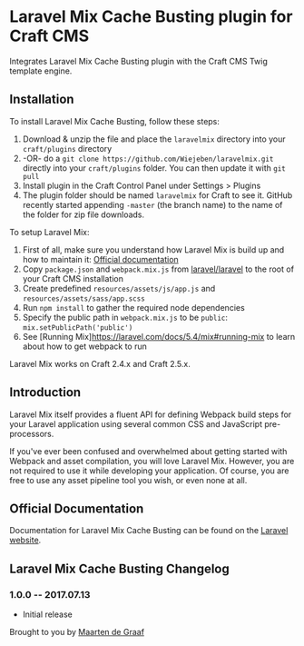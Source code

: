 # Laravel Mix Cache Busting plugin for Craft CMS

Integrates Laravel Mix Cache Busting plugin with the Craft CMS Twig template engine.

## Installation

To install Laravel Mix Cache Busting, follow these steps:

1. Download & unzip the file and place the `laravelmix` directory into your `craft/plugins` directory
2.  -OR- do a `git clone https://github.com/Wiejeben/laravelmix.git` directly into your `craft/plugins` folder.  You can then update it with `git pull`
3. Install plugin in the Craft Control Panel under Settings > Plugins
4. The plugin folder should be named `laravelmix` for Craft to see it.  GitHub recently started appending `-master` (the branch name) to the name of the folder for zip file downloads.

To setup Laravel Mix:
1. First of all, make sure you understand how Laravel Mix is build up and how to maintain it: [Official documentation](https://laravel.com/docs/5.4/mix)
2. Copy `package.json` and `webpack.mix.js` from [laravel/laravel](https://github.com/laravel/laravel) to the root of your Craft CMS installation
3. Create predefined `resources/assets/js/app.js` and `resources/assets/sass/app.scss`
4. Run `npm install` to gather the required node dependencies
5. Specify the public path in `webpack.mix.js` to be `public`: `mix.setPublicPath('public')`
6. See [Running Mix]https://laravel.com/docs/5.4/mix#running-mix to learn about how to get webpack to run

Laravel Mix works on Craft 2.4.x and Craft 2.5.x.

## Introduction

Laravel Mix itself provides a fluent API for defining Webpack build steps for your Laravel application using several common CSS and JavaScript pre-processors.

If you've ever been confused and overwhelmed about getting started with Webpack and asset compilation, you will love Laravel Mix. However, you are not required to use it while developing your application. Of course, you are free to use any asset pipeline tool you wish, or even none at all.

## Official Documentation

Documentation for Laravel Mix Cache Busting can be found on the [Laravel website](https://laravel.com/docs/5.4/mix#versioning-and-cache-busting).

## Laravel Mix Cache Busting Changelog

### 1.0.0 -- 2017.07.13

* Initial release

Brought to you by [Maarten de Graaf](http://maarten.co.uk)
